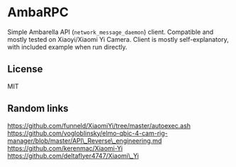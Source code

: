 AmbaRPC
=======
Simple Ambarella API (`network_message_daemon`) client. Compatible and mostly
tested on Xiaoyi/Xiaomi Yi Camera. Client is mostly self-explanatory, with
included example when run directly.

License
-------
MIT


Random links
------------
https://github.com/funneld/XiaomiYi/tree/master/autoexec.ash
https://github.com/vogloblinsky/elmo-qbic-4-cam-rig-manager/blob/master/API\_Reverse\_engineering.md
https://github.com/kerenmac/Xiaomi-Yi
https://github.com/deltaflyer4747/Xiaomi\_Yi
